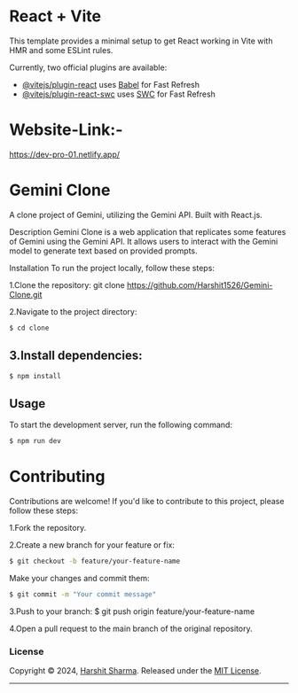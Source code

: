 # React + Vite

This template provides a minimal setup to get React working in Vite with HMR and some ESLint rules.

Currently, two official plugins are available:

- [@vitejs/plugin-react](https://github.com/vitejs/vite-plugin-react/blob/main/packages/plugin-react/README.md) uses [Babel](https://babeljs.io/) for Fast Refresh
- [@vitejs/plugin-react-swc](https://github.com/vitejs/vite-plugin-react-swc) uses [SWC](https://swc.rs/) for Fast Refresh

# Website-Link:-

https://dev-pro-01.netlify.app/


# Gemini Clone

A clone project of Gemini, utilizing the Gemini API. Built with React.js.

Description
Gemini Clone is a web application that replicates some features of Gemini using the Gemini API. It allows users to interact with the Gemini model to generate text based on provided prompts.

Installation
To run the project locally, follow these steps:

1.Clone the repository:
git clone https://github.com/Harshit1526/Gemini-Clone.git

2.Navigate to the project directory:
```sh
$ cd clone 
```

## 3.Install dependencies:
```sh
$ npm install 
```

## Usage
To start the development server, run the following command:
```sh
$ npm run dev 
```


# Contributing
Contributions are welcome! If you'd like to contribute to this project, please follow these steps:

1.Fork the repository.

2.Create a new branch for your feature or fix:
```sh
$ git checkout -b feature/your-feature-name
```
Make your changes and commit them:

```sh
$ git commit -m "Your commit message"
```

3.Push to your branch:
$ git push origin feature/your-feature-name

4.Open a pull request to the main branch of the original repository.

### License
Copyright © 2024, [Harshit Sharma](https://github.com/Harshit1526).
Released under the [MIT License](LICENSE).


***
